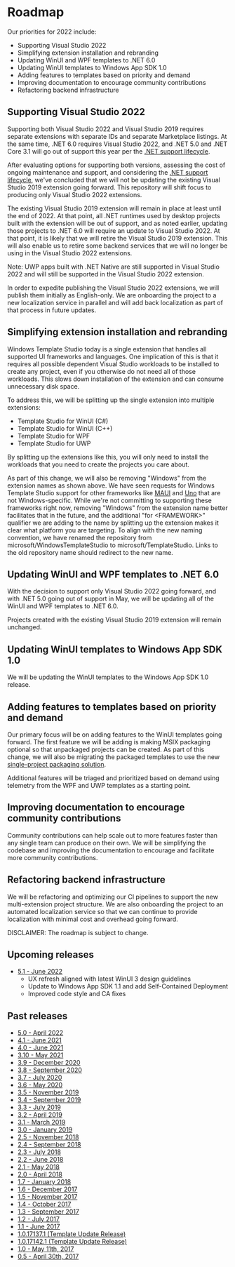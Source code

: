 # Roadmap

Our priorities for 2022 include:

* Supporting Visual Studio 2022
* Simplifying extension installation and rebranding
* Updating WinUI and WPF templates to .NET 6.0
* Updating WinUI templates to Windows App SDK 1.0
* Adding features to templates based on priority and demand
* Improving documentation to encourage community contributions
* Refactoring backend infrastructure

## Supporting Visual Studio 2022

Supporting both Visual Studio 2022 and Visual Studio 2019 requires separate extensions with separate IDs and separate Marketplace listings. At the same time, .NET 6.0 requires Visual Studio 2022, and .NET 5.0 and .NET Core 3.1 will go out of support this year per the [.NET support lifecycle](https://github.com/dotnet/core/blob/main/releases.md#supported-net-versions).

After evaluating options for supporting both versions, assessing the cost of ongoing maintenance and support, and considering the [.NET support lifecycle](https://github.com/dotnet/core/blob/main/releases.md#supported-net-versions), we've concluded that we will not be updating the existing Visual Studio 2019 extension going forward. This repository will shift focus to producing only Visual Studio 2022 extensions.

The existing Visual Studio 2019 extension will remain in place at least until the end of 2022. At that point, all .NET runtimes used by desktop projects built with the extension will be out of support, and as noted earlier, updating those projects to .NET 6.0 will require an update to Visual Studio 2022. At that point, it is likely that we will retire the Visual Studio 2019 extension. This will also enable us to retire some backend services that we will no longer be using in the Visual Studio 2022 extensions.

Note: UWP apps built with .NET Native are still supported in Visual Studio 2022 and will still be supported in the Visual Studio 2022 extension.

In order to expedite publishing the Visual Studio 2022 extensions, we will publish them initially as English-only. We are onboarding the project to a new localization service in parallel and will add back localization as part of that process in future updates.

## Simplifying extension installation and rebranding

Windows Template Studio today is a single extension that handles all supported UI frameworks and languages. One implication of this is that it requires all possible dependent Visual Studio workloads to be installed to create any project, even if you otherwise do not need all of those workloads. This slows down installation of the extension and can consume unnecessary disk space.

To address this, we will be splitting up the single extension into multiple extensions:

* Template Studio for WinUI (C#)
* Template Studio for WinUI (C++)
* Template Studio for WPF
* Template Studio for UWP

By splitting up the extensions like this, you will only need to install the workloads that you need to create the projects you care about.

As part of this change, we will also be removing "Windows" from the extension names as shown above. We have seen requests for Windows Template Studio support for other frameworks like [MAUI](https://github.com/microsoft/TemplateStudio/issues/4117) and [Uno](https://github.com/microsoft/TemplateStudio/issues/2658) that are not Windows-specific. While we're not committing to supporting these frameworks right now, removing "Windows" from the extension name better facilitates that in the future, and the additional "for &lt;FRAMEWORK&gt;" qualifier we are adding to the name by splitting up the extension makes it clear what platform you are targeting. To align with the new naming convention, we have renamed the repository from microsoft/WindowsTemplateStudio to microsoft/TemplateStudio. Links to the old repository name should redirect to the new name.

## Updating WinUI and WPF templates to .NET 6.0

With the decision to support only Visual Studio 2022 going forward, and with .NET 5.0 going out of support in May, we will be updating all of the WinUI and WPF templates to .NET 6.0.

Projects created with the existing Visual Studio 2019 extension will remain unchanged.

## Updating WinUI templates to Windows App SDK 1.0

We will be updating the WinUI templates to the Windows App SDK 1.0 release.

## Adding features to templates based on priority and demand

Our primary focus will be on adding features to the WinUI templates going forward. The first feature we will be adding is making MSIX packaging optional so that unpackaged projects can be created. As part of this change, we will also be migrating the packaged templates to use the new [single-project packaging solution](https://docs.microsoft.com/en-us/windows/apps/windows-app-sdk/single-project-msix?tabs=csharp).

Additional features will be triaged and prioritized based on demand using telemetry from the WPF and UWP templates as a starting point.

## Improving documentation to encourage community contributions

Community contributions can help scale out to more features faster than any single team can produce on their own. We will be simplifying the codebase and improving the documentation to encourage and facilitate more community contributions.

## Refactoring backend infrastructure

We will be refactoring and optimizing our CI pipelines to support the new multi-extension project structure. We are also onboarding the project to an automated localization service so that we can continue to provide localization with minimal cost and overhead going forward.

DISCLAIMER: The roadmap is subject to change.

## Upcoming releases
- [5.1 - June 2022](https://github.com/microsoft/TemplateStudio/milestone/34)
  - UX refresh aligned with latest WinUI 3 design guidelines
  - Update to Windows App SDK 1.1 and add Self-Contained Deployment
  - Improved code style and CA fixes

## Past releases
- [5.0 - April 2022](https://github.com/microsoft/TemplateStudio/releases/tag/v5.0)
- [4.1 - June 2021](https://github.com/microsoft/TemplateStudio/milestone/32)
- [4.0 - June 2021](https://github.com/microsoft/TemplateStudio/milestone/31)
- [3.10 - May 2021](https://github.com/microsoft/TemplateStudio/issues?q=is%3Aissue+milestone%3A3.10)
- [3.9 - December 2020](https://github.com/microsoft/TemplateStudio/issues?utf8=%E2%9C%93&q=is%3Aissue+milestone%3A3.9)
- [3.8 - September 2020](https://github.com/microsoft/TemplateStudio/issues?utf8=%E2%9C%93&q=is%3Aissue+milestone%3A3.8)
- [3.7 - July 2020](https://github.com/microsoft/TemplateStudio/issues?utf8=%E2%9C%93&q=is%3Aissue+milestone%3A3.7)
- [3.6 - May 2020](https://github.com/microsoft/TemplateStudio/issues?utf8=%E2%9C%93&q=is%3Aissue+milestone%3A3.6)
- [3.5 - November 2019](https://github.com/microsoft/TemplateStudio/issues?utf8=%E2%9C%93&q=is%3Aissue+milestone%3A3.5)
- [3.4 - September 2019](https://github.com/microsoft/TemplateStudio/issues?utf8=%E2%9C%93&q=is%3Aissue+milestone%3A%22Hotfix+3.4%22)
- [3.3 - July 2019](https://github.com/microsoft/TemplateStudio/issues?utf8=%E2%9C%93&q=is%3Aissue+milestone%3A3.3)
- [3.2 - April 2019](https://github.com/microsoft/TemplateStudio/issues?utf8=%E2%9C%93&q=is%3Aissue+milestone%3A3.2)
- [3.1 - March 2019](https://github.com/microsoft/TemplateStudio/issues?utf8=%E2%9C%93&q=is%3Aissue+milestone%3A3.1)
- [3.0 - January 2019](https://github.com/microsoft/TemplateStudio/issues?utf8=%E2%9C%93&q=is%3Aissue+milestone%3A3.0)
- [2.5 - November 2018](https://github.com/microsoft/TemplateStudio/issues?utf8=%E2%9C%93&q=is%3Aissue+milestone%3A2.5)
- [2.4 - September 2018](https://github.com/microsoft/TemplateStudio/issues?utf8=%E2%9C%93&q=is%3Aissue+milestone%3A2.4)
- [2.3 - July 2018](https://github.com/microsoft/TemplateStudio/issues?utf8=%E2%9C%93&q=is%3Aissue+milestone%3A2.3)
- [2.2 - June 2018](https://github.com/microsoft/TemplateStudio/issues?utf8=%E2%9C%93&q=is%3Aissue+milestone%3A2.2)
- [2.1 - May 2018](https://github.com/microsoft/TemplateStudio/issues?utf8=%E2%9C%93&q=is%3Aissue+milestone%3A2.1)
- [2.0 - April 2018](https://github.com/microsoft/TemplateStudio/issues?utf8=%E2%9C%93&q=is%3Aissue+milestone%3A2.0)
- [1.7 - January 2018](https://github.com/microsoft/TemplateStudio/issues?utf8=%E2%9C%93&q=is%3Aissue+milestone%3A1.7)
- [1.6 - December 2017](https://github.com/microsoft/TemplateStudio/issues?utf8=%E2%9C%93&q=is%3Aissue+milestone%3A1.6)
- [1.5 - November 2017](https://github.com/microsoft/TemplateStudio/issues?utf8=%E2%9C%93&q=is%3Aissue+milestone%3A1.5)
- [1.4 - October 2017](https://github.com/microsoft/TemplateStudio/issues?utf8=%E2%9C%93&q=is%3Aissue+milestone%3A1.4)
- [1.3 - September 2017](https://github.com/microsoft/TemplateStudio/issues?utf8=%E2%9C%93&q=is%3Aissue+milestone%3A1.3)
- [1.2 - July 2017](https://github.com/microsoft/TemplateStudio/issues?utf8=%E2%9C%93&q=is%3Aissue%20milestone%3A1.2)
- [1.1 - June 2017](https://github.com/microsoft/TemplateStudio/issues?utf8=%E2%9C%93&q=is%3Aissue%20milestone%3A1.1)
- [1.0.17137.1 (Template Update Release)](https://github.com/microsoft/TemplateStudio/issues?utf8=%E2%9C%93&q=is%3Aissue+milestone%3A%221.01+-+Critical+Bug+Fixes%22)
- [1.0.17142.1 (Template Update Release)](https://github.com/microsoft/TemplateStudio/issuesutf8=%E2%9C%93&?q=is%3Aissue+milestone%3A%221.01+-+Critical+Bug+Fixes%22)
- [1.0 - May 11th, 2017](https://github.com/microsoft/TemplateStudio/issues?utf8=%E2%9C%93&q=is%3Aissue+milestone%3A1.0)
- [0.5 - April 30th, 2017](https://github.com/microsoft/TemplateStudio/issues?utf8=%E2%9C%93&q=is%3Aissue+milestone%3A0.5)

